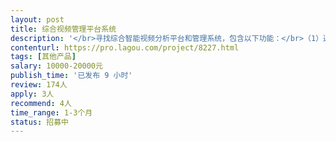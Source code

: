 ```yaml
---                
layout: post       
title: 综合视频管理平台系统           
description: '</br>寻找综合智能视频分析平台和管理系统，包含以下功能：</br>（1）通过人脸布控预警系统，实现重点人员布控预警，通过公安一体化平台自动推送到公安网络；</br>（2）视频智能报警（通过对街面监控视频进行智能行为分析，如危险人物人脸识别、人群聚集，快速移动、斗殴等，预警信息实时推送到附近便民警务站）；</br>（3）周界视频报警系统（搭建周界视频报警系统，划定攀爬跨越报警线或禁止活动区，检测到越界的人或物系统自动预警，并推送到公安警务站）；</br>（4）小区的大门和单元门的门禁机具备人脸识别功能，陌生人脸可与后台公安追逃库比较；</br>（5）车辆布控预警系统（通过街面实时分析过往车辆，对重点车辆进行布控预警）。</br>以上户内户外智能视频监控要求需融合到一个产品和系统中去，即可以在一个平台体现并管理和操作。</br>'     
contenturl: https://pro.lagou.com/project/8227.html      
tags: [其他产品]            
salary: 10000-20000元          
publish_time: '已发布 9 小时'         
review: 174人                   
apply: 3人                   
recommend: 4人                   
time_range: 1-3个月              
status: 招募中                  
---                 
```

